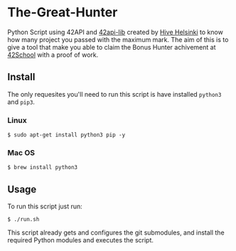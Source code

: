 # The-Great-Hunter
Python Script using 42API and [42api-lib](https://github.com/hivehelsinki/42api-lib.git) created by [Hive Helsinki](https://www.hive.fi/en/) to know how many project you passed with the maximum mark. The aim of this is to give a tool that make you able to claim the Bonus Hunter achivement at [42School](https://42.fr/) with a proof of work.
## Install
The only requesites you'll need to run this script is have installed `python3` and `pip3`.

### Linux
```
$ sudo apt-get install python3 pip -y
```
### Mac OS
```
$ brew install python3
```
## Usage
To run this script just run:
```
$ ./run.sh
```
This script already gets and configures the git submodules, and install the required Python modules and executes the script.
